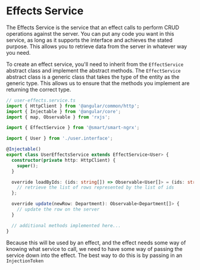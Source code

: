 # Effects Service

The Effects Service is the service that an effect calls to perform CRUD operations against the server. You can put any code you want in this service, as long as it supports the interface and achieves the stated purpose. This allows you to retrieve data from the server in whatever way you need.

To create an effect service, you'll need to inherit from the `EffectService` abstract class and implement the abstract methods. The `EffectService` abstract class is a generic class that takes the type of the entity as the generic type. This allows us to ensure that the methods you implement are returning the correct type.

```typescript
// user-effects.service.ts
import { HttpClient } from '@angular/common/http';
import { Injectable } from '@angular/core';
import { map, Observable } from 'rxjs';

import { EffectService } from '@smart/smart-ngrx';

import { User } from './user.interface';

@Injectable()
export class UserEffectsService extends EffectService<User> {
  constructor(private http: HttpClient) {
    super();
  }

  override loadByIds: (ids: string[]) => Observable<User[]> = (ids: string[]) => {
    // retrieve the list of rows represented by the list of ids
  };

  override update(newRow: Department): Observable<Department[]> {
    // update the row on the server
  }

  // additional methods implemented here...
}
```

Because this will be used by an effect, and the effect needs some way of knowing what service to call, we need to have some way of passing the service down into the effect. The best way to do this is by passing in an `InjectionToken`
